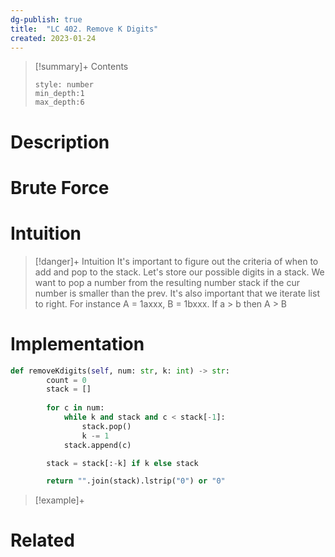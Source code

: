 ```yaml
---
dg-publish: true
title:  "LC 402. Remove K Digits"
created: 2023-01-24
---
```


>[!summary]+ Contents
>```toc
>style: number
>min_depth:1
>max_depth:6
>```

# Description

# Brute Force
# Intuition

>[!danger]+ Intuition
>It's important to figure out the criteria of when to add and pop to the stack. Let's store our possible digits in a stack.
>We want to pop a number from the resulting number stack if the cur number is smaller than the prev.
>It's also important that we iterate list to right.
>For instance A = 1axxx, B = 1bxxx. If a > b then A > B

# Implementation
```python
def removeKdigits(self, num: str, k: int) -> str:
        count = 0
        stack = []
        
        for c in num:
            while k and stack and c < stack[-1]:
                stack.pop()
                k -= 1
            stack.append(c)

        stack = stack[:-k] if k else stack

        return "".join(stack).lstrip("0") or "0"
```

>[!example]+ 


# Related
